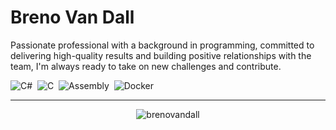 # Breno Van Dall

<p>Passionate professional with a background in programming, committed to delivering high-quality results and building positive relationships with the team, I'm always ready to take on new challenges and contribute.</p>

![C#](https://img.shields.io/badge/-Dotnet-512BD4?style=for-the-badge&logoColor=fff&logo=dotnet)&nbsp;
![C](https://img.shields.io/badge/-CLang-A8B9CC?style=flat&logoColor=fff&logo=C)&nbsp;
![Assembly](https://img.shields.io/badge/-Assembly-007AAC?style=flat&logoColor=fff&logo=assemblyscript)&nbsp;
![Docker](https://img.shields.io/badge/-Docker-2496ED?style=flat&logoColor=fff&logo=docker)&nbsp;

<hr>

<div align="center">
  <p><img align="center" src="https://github-readme-streak-stats.herokuapp.com/?user=brenovandall" alt="brenovandall" /></p>
</div>
